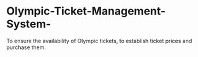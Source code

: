 # Olympic-Ticket-Management-System-
 To ensure the availability of Olympic tickets, to establish ticket prices and purchase them.
